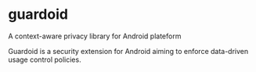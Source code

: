 guardoid
========

A context-aware privacy library for Android plateform

Guardoid is a security extension for Android aiming to enforce data-driven usage control policies.
